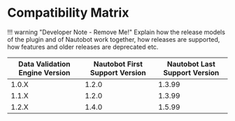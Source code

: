 # Compatibility Matrix

!!! warning "Developer Note - Remove Me!"
    Explain how the release models of the plugin and of Nautobot work together, how releases are supported, how features and older releases are deprecated etc.

| Data Validation Engine Version | Nautobot First Support Version | Nautobot Last Support Version |
| ------------- | -------------------- | ------------- |
| 1.0.X         | 1.2.0                | 1.3.99        |
| 1.1.X         | 1.2.0                | 1.3.99        |
| 1.2.X         | 1.4.0                | 1.5.99        |
